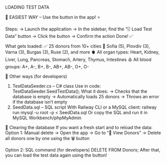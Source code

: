 LOADING TEST DATA

🎯 EASIEST WAY – Use the button in the app! ⭐

Steps:
-> Launch the application
-> In the sidebar, find the “🗄️ Load Test Data” button
-> Click the button
-> Confirm the action
Done! ✅

What gets loaded:
✅ 25 donors from 10+ cities
📍 Sofia (5), Plovdiv (3), Varna (3), Burgas (3), Ruse (2), and more
🫀 All organ types: Heart, Kidney, Liver, Lung, Pancreas, Stomach, Artery, Thymus, Intestines
🩸 All blood groups: A+, A-, B+, B-, AB+, AB-, O+, O-


📁 Other ways (for developers)
1. TestDataSeeder.cs – C# class
Use in code:  TestDataSeeder.SeedTestData();
What it does:
-> Checks that the database is empty
-> Automatically loads 25 donors
-> Throws an error if the database isn’t empty
2. SeedData.sql – SQL script
With Railway CLI or a MySQL client:  railway run mysql -u root -p < SeedData.sql
Or copy the SQL and run it in MySQL Workbench/phpMyAdmin


🧹 Clearing the database
If you want a fresh start and to reload the data:
Option 1: Manual delete
-> Open the app
-> Go to “👥 View Donors”
-> Delete all donors one by one using the 🗑 button

Option 2: SQL command (for developers)
DELETE FROM Donors;
After that, you can load the test data again using the button!
